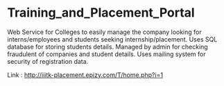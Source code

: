# Training_and_Placement_Portal

Web Service for Colleges to easily manage the company looking for interns/employees and students seeking internship/placement. 
Uses SQL database for storing students details. 
Managed by admin for checking fraudulent of companies and student details. 
Uses mailing system for security of registration data.

Link : http://iiitk-placement.epizy.com/T/home.php?i=1
